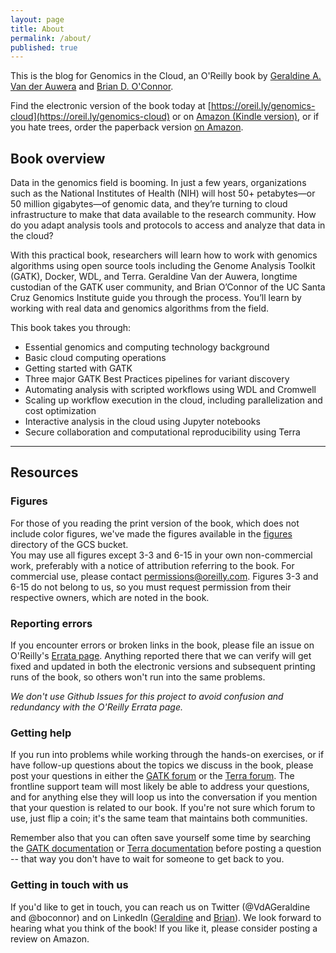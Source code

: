 ```yaml
---
layout: page
title: About
permalink: /about/
published: true
---
```


This is the blog for Genomics in the Cloud, an O'Reilly book by [Geraldine A. Van der Auwera](https://www.linkedin.com/in/geraldine-van-der-auwera-5a5811) and [Brian D. O'Connor](https://www.linkedin.com/in/briandoconnor/).

Find the electronic version of the book today at [https://oreil.ly/genomics-cloud](https://oreil.ly/genomics-cloud) or on [Amazon (Kindle version)](https://www.amazon.com/Genomics-Cloud-Using-Docker-Terra-ebook-dp-B086Q7D47V/dp/B086Q7D47V/ref=mt_kindle?_encoding=UTF8&me=&qid=), or if you hate trees, order the paperback version [on Amazon](https://www.amazon.com/Genomics-Cloud-GATK-Spark-Docker-dp-1491975199/dp/1491975199/ref=mt_paperback).

## Book overview

Data in the genomics field is booming. In just a few years, organizations such as the National Institutes of Health (NIH) will host 50+ petabytes—or 50 million gigabytes—of genomic data, and they’re turning to cloud infrastructure to make that data available to the research community. How do you adapt analysis tools and protocols to access and analyze that data in the cloud?   

With this practical book, researchers will learn how to work with genomics algorithms using open source tools including the Genome Analysis Toolkit (GATK), Docker, WDL, and Terra. Geraldine Van der Auwera, longtime custodian of the GATK user community, and Brian O’Connor of the UC Santa Cruz Genomics Institute guide you through the process. You’ll learn by working with real data and genomics algorithms from the field.

This book takes you through:

- Essential genomics and computing technology background
- Basic cloud computing operations
- Getting started with GATK
- Three major GATK Best Practices pipelines for variant discovery
- Automating analysis with scripted workflows using WDL and Cromwell
- Scaling up workflow execution in the cloud, including parallelization and cost optimization
- Interactive analysis in the cloud using Jupyter notebooks
- Secure collaboration and computational reproducibility using Terra

----

## Resources

### Figures

For those of you reading the print version of the book, which does not include color figures, we've made the figures available in the [figures](https://console.cloud.google.com/storage/browser/genomics-in-the-cloud/figures/) directory of the GCS bucket.  
You may use all figures except 3-3 and 6-15 in your own non-commercial work, preferably with a notice of attribution referring to the book. For commercial use, please contact permissions@oreilly.com. Figures 3-3 and 6-15 do not belong to us, so you must request permission from their respective owners, which are noted in the book.

### Reporting errors 

If you encounter errors or broken links in the book, please file an issue on O'Reilly's [Errata page](https://www.oreilly.com/catalog/errata.csp?isbn=0636920058182). Anything reported there that we can verify will get fixed and updated in both the electronic versions and subsequent printing runs of the book, so others won't run into the same problems.

*We don't use Github Issues for this project to avoid confusion and redundancy with the O'Reilly Errata page.*

### Getting help

If you run into problems while working through the hands-on exercises, or if have follow-up questions about the topics we discuss in the book, please post your questions in either the [GATK forum](https://gatk.broadinstitute.org/hc/en-us/community/topics) or the [Terra forum](https://support.terra.bio/hc/en-us/community/topics). The frontline support team will most likely be able to address your questions, and for anything else they will loop us into the conversation if you mention that your question is related to our book. If you're not sure which forum to use, just flip a coin; it's the same team that maintains both communities.

Remember also that you can often save yourself some time by searching the [GATK documentation](https://gatk.broadinstitute.org/hc/en-us) or [Terra documentation](https://support.terra.bio/hc/en-us) before posting a question -- that way you don't have to wait for someone to get back to you. 

### Getting in touch with us
If you'd like to get in touch, you can reach us on Twitter (@VdAGeraldine and @boconnor) and on LinkedIn ([Geraldine](https://www.linkedin.com/in/geraldine-van-der-auwera-5a5811) and [Brian](https://www.linkedin.com/in/briandoconnor/)). We look forward to hearing what you think of the book! If you like it, please consider posting a review on Amazon. 


